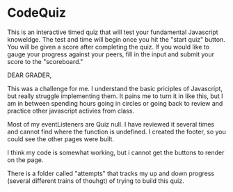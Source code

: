 # CodeQuiz

This is an interactive timed quiz that will test your fundamental Javascript knoweldge. The test and time will begin once you hit the "start quiz" button. You will be given a score after completing the quiz. If you would like to gauge your progress against your peers, fill in the input and submit your score to the "scoreboard."

DEAR GRADER,

This was a challenge for me. I understand the basic priciples of Javascript, but really struggle implementing them. It pains me to turn it in like this, but I am in between spending hours going in circles or going back to review and practice other javascript activies from class. 

Most of my eventListeners are Quiz null. I have reviewed it several times and cannot find where the function is undefined. I created the footer, so you could see the other pages were built.

I think my code is somewhat working, but i cannot get the buttons to render on the page. 

There is a folder called "attempts" that tracks my up and down progress (several different trains of thouhgt) of trying to build this quiz.